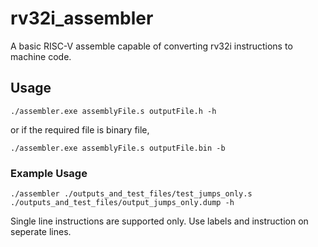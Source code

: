 # rv32i_assembler
A basic RISC-V assemble capable of converting rv32i instructions to machine code.

## Usage

```shell
./assembler.exe assemblyFile.s outputFile.h -h
```
or if the required file is binary file,

```shell
./assembler.exe assemblyFile.s outputFile.bin -b
```
### Example Usage
```shell
./assembler ./outputs_and_test_files/test_jumps_only.s ./outputs_and_test_files/output_jumps_only.dump -h
```

Single line instructions are supported only. Use labels and instruction on seperate lines.